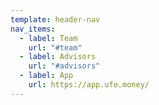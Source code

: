 ```yaml
---
template: header-nav
nav_items:
  - label: Team
    url: "#team"
  - label: Advisors
    url: "#advisors"
  - label: App
    url: https://app.ufo.money/
---
```

